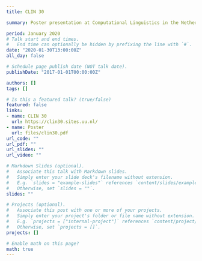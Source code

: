 ```yaml
---
title: CLIN 30

summary: Poster presentation at Computational Linguistics in the Netherlands 30

period: January 2020
# Talk start and end times.
#   End time can optionally be hidden by prefixing the line with `#`.
date: "2020-01-30T13:00:00Z"
all_day: false

# Schedule page publish date (NOT talk date).
publishDate: "2017-01-01T00:00:00Z"

authors: []
tags: []

# Is this a featured talk? (true/false)
featured: false
links:
- name: CLIN 30
  url: https://clin30.sites.uu.nl/
- name: Poster
  url: files/clin30.pdf
url_code: ""
url_pdf: ""
url_slides: ""
url_video: ""

# Markdown Slides (optional).
#   Associate this talk with Markdown slides.
#   Simply enter your slide deck's filename without extension.
#   E.g. `slides = "example-slides"` references `content/slides/example-slides.md`.
#   Otherwise, set `slides = ""`.
slides: ""

# Projects (optional).
#   Associate this post with one or more of your projects.
#   Simply enter your project's folder or file name without extension.
#   E.g. `projects = ["internal-project"]` references `content/project/deep-learning/index.md`.
#   Otherwise, set `projects = []`.
projects: []

# Enable math on this page?
math: true
---
```

